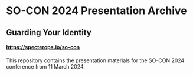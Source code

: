 # SO-CON 2024 Presentation Archive

## Guarding Your Identity

#### https://specterops.io/so-con

This repository contains the presentation materials for the SO-CON 2024 conference from 11 March 2024.
